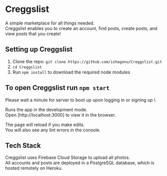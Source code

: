 # Creggslist

A simple marketplace for all things needed. \
Creggslist enables you to create an account,
find posts, create posts, and view posts that you create!

## Setting up Creggslist

1. Clone the repo: `git clone https://github.com/ishagonu/Creggslist.git`
2. `cd Creggslist`
3. Run `npm install` to download the required node modules

## To open Creggslist run `npm start`

Please wait a minute for server to boot up upon
logging in or signing up \

Runs the app in the development mode.\
Open [http://localhost:3000] to view it in the browser.

The page will reload if you make edits.\
You will also see any lint errors in the console.

## Tech Stack
Creggslist uses Firebase Cloud Storage to upload all photos. \
All accounts and posts are deployed in a PostgreSQL database,
which is hosted remotely on Heroku.
